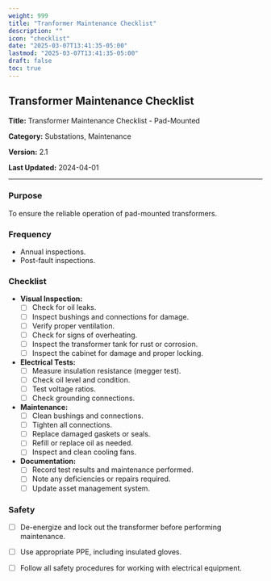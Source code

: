 ```yaml
---
weight: 999
title: "Tranformer Maintenance Checklist"
description: ""
icon: "checklist"
date: "2025-03-07T13:41:35-05:00"
lastmod: "2025-03-07T13:41:35-05:00"
draft: false
toc: true
---
```


## **Transformer Maintenance Checklist**

**Title:** Transformer Maintenance Checklist - Pad-Mounted

**Category:** Substations, Maintenance

**Version:** 2.1

**Last Updated:** 2024-04-01

---

### Purpose

To ensure the reliable operation of pad-mounted transformers.

### Frequency

* Annual inspections.
* Post-fault inspections.

### Checklist

* **Visual Inspection:**
    * [ ] Check for oil leaks.
    * [ ] Inspect bushings and connections for damage.
    * [ ] Verify proper ventilation.
    * [ ] Check for signs of overheating.
    * [ ] Inspect the transformer tank for rust or corrosion.
    * [ ] Inspect the cabinet for damage and proper locking.
* **Electrical Tests:**
    * [ ] Measure insulation resistance (megger test).
    * [ ] Check oil level and condition.
    * [ ] Test voltage ratios.
    * [ ] Check grounding connections.
* **Maintenance:**
    * [ ] Clean bushings and connections.
    * [ ] Tighten all connections.
    * [ ] Replace damaged gaskets or seals.
    * [ ] Refill or replace oil as needed.
    * [ ] Inspect and clean cooling fans.
* **Documentation:**
    * [ ] Record test results and maintenance performed.
    * [ ] Note any deficiencies or repairs required.
    * [ ] Update asset management system.

### Safety

* [ ] De-energize and lock out the transformer before performing maintenance.
* [ ] Use appropriate PPE, including insulated gloves.
* [ ] Follow all safety procedures for working with electrical equipment.

